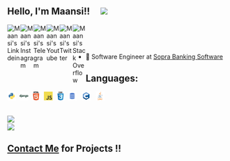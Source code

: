 ## Hello, I'm Maansi!! &nbsp;    &nbsp;    ![](https://komarev.com/ghpvc/?username=Maan17)




<a href="https://www.linkedin.com/in/maansiverma8/">
  <img align="left" alt="Maansi's Linkdein" width="30px" src="https://img.icons8.com/fluent/48/4a90e2/linkedin.png" />
</a>

<a href="https://www.instagram.com/maansi8/">
  <img align="left" alt="Maansi's Instagram" width="30px" src="https://img.icons8.com/fluent/48/4a90e2/instagram-new.png"/>
</a>

<a href="https://t.me/maan1702">
  <img align="left" alt="Maansi's Telegram" width="30px" src="https://img.icons8.com/ios-filled/50/4a90e2/telegram-app.png"/>
</a>

<a href="https://www.youtube.com/channel/UCTRuU89_1O9lkpErP6FnbSg">
  <img align="left" alt="Maansi's Youtube" width="30px"  src="https://img.icons8.com/fluent/48/fa314a/youtube-play.png" />
</a>

<a href="https://twitter.com/pyMaansi">
  <img align="left" alt="Maansi's Twitter" width="30px" src="https://img.icons8.com/fluent/48/4a90e2/twitter.png" />
</a>

<a href="https://stackoverflow.com/users/11545896/maansi">
  <img align="left" alt="Maansi's Stack Overflow" width="30px" src="https://img.icons8.com/color/48/000000/stackoverflow.png"/>
</a>



<br/>
<br/>
<br/>


- 🔭 Software Engineer at [Sopra Banking Software](https://www.soprabanking.com)
<!--- 🤔 I’m looking for help 
- 💬 Ask me about
- 📫 How to reach me: 
- 😄 Pronouns: 
- ⚡ Fun fact: 
-->

## Languages:

<code><img height="20" src="https://raw.githubusercontent.com/github/explore/80688e429a7d4ef2fca1e82350fe8e3517d3494d/topics/python/python.png"></code>&nbsp;
<code><img height="20" src="https://raw.githubusercontent.com/github/explore/80688e429a7d4ef2fca1e82350fe8e3517d3494d/topics/django/django.png"></code>&nbsp;
<code><img height="20" src="https://raw.githubusercontent.com/github/explore/80688e429a7d4ef2fca1e82350fe8e3517d3494d/topics/html/html.png"></code>&nbsp;
<code><img height="20" src="https://raw.githubusercontent.com/github/explore/80688e429a7d4ef2fca1e82350fe8e3517d3494d/topics/javascript/javascript.png"></code>&nbsp;
<code><img height="20" src="https://raw.githubusercontent.com/github/explore/80688e429a7d4ef2fca1e82350fe8e3517d3494d/topics/css/css.png"></code>&nbsp;
<code><img height="20" src="https://raw.githubusercontent.com/github/explore/80688e429a7d4ef2fca1e82350fe8e3517d3494d/topics/sql/sql.png"></code> &nbsp;   <code><img height="20" src="https://raw.githubusercontent.com/github/explore/80688e429a7d4ef2fca1e82350fe8e3517d3494d/topics/c/c.png"></code> &nbsp; <code><img height="20" src="https://raw.githubusercontent.com/github/explore/80688e429a7d4ef2fca1e82350fe8e3517d3494d/topics/java/java.png"></code>  

<div style = "margin-top:30px;">
    <a href="https://github.com/Maan17" >
    <img align="center" src="https://github-readme-stats.vercel.app/api/top-langs/?username=Maan17&layout=compact&theme=highcontrast" />
    </a><br>
    <a href="https://github.com/Maan17">
    <img align="center" src="https://github-readme-stats.vercel.app/api?username=Maan17&hide=prs,issues&theme=highcontrast" />
    </a>
</div>
<div align="left" style = "margin-top:20px;">

## [Contact Me](https://t.me/maan1702) for Projects !!

</div>

